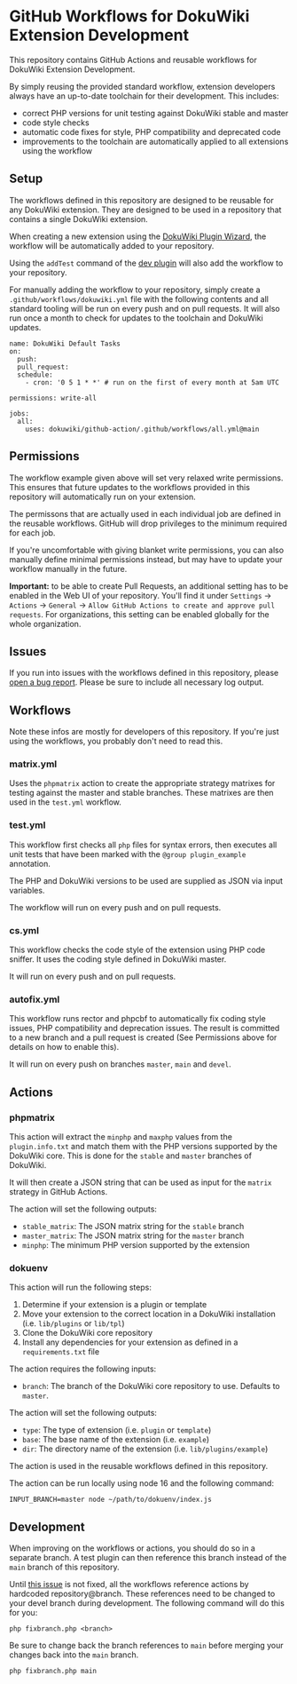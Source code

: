 # GitHub Workflows for DokuWiki Extension Development

This repository contains GitHub Actions and reusable workflows for DokuWiki Extension Development.

By simply reusing the provided standard workflow, extension developers always have an up-to-date toolchain for their development. This includes:

* correct PHP versions for unit testing against DokuWiki stable and master
* code style checks
* automatic code fixes for style, PHP compatibility and deprecated code
* improvements to the toolchain are automatically applied to all extensions using the workflow

## Setup

The workflows defined in this repository are designed to be reusable for any DokuWiki extension. They are designed to be used in a repository that contains a single DokuWiki extension.

When creating a new extension using the [DokuWiki Plugin Wizard](https://pluginwiz.dokuwiki.org), the workflow will be automatically added to your repository.

Using the `addTest` command of the [dev plugin](https://www.dokuwiki.org/plugin:dev) will also add the workflow to your repository.

For manually adding the workflow to your repository, simply create a `.github/workflows/dokuwiki.yml` file with the following contents and all standard tooling will be run on every push and on pull requests. It will also run once a month to check for updates to the toolchain and DokuWiki updates.

```
name: DokuWiki Default Tasks
on:
  push:
  pull_request:
  schedule:
    - cron: '0 5 1 * *' # run on the first of every month at 5am UTC

permissions: write-all

jobs:
  all:
    uses: dokuwiki/github-action/.github/workflows/all.yml@main
```

## Permissions

The workflow example given above will set very relaxed write permissions. This ensures that future updates to the workflows provided in this repository will automatically run on your extension.

The permissons that are actually used in each individual job are defined in the reusable workflows. GitHub will drop privileges to the minimum required for each job.

If you're uncomfortable with giving blanket write permissions, you can also manually define minimal permissions instead, but may have to update your workflow manually in the future.

**Important:** to be able to create Pull Requests, an additional setting has to be enabled in the Web UI of your repository. You'll find it under `Settings` -> `Actions` -> `General` -> `Allow GitHub Actions to create and approve pull requests`. For organizations, this setting can be enabled globally for the whole organization. 

## Issues

If you run into issues with the workflows defined in this repository, please [open a bug report](https://github.com/dokuwiki/github-action/issues). Please be sure to include all necessary log output.

## Workflows

Note these infos are mostly for developers of this repository. If you're just using the workflows, you probably don't need to read this.

### matrix.yml

Uses the `phpmatrix` action to create the appropriate strategy matrixes for testing against the master and stable branches. These matrixes are then used in the `test.yml` workflow.

### test.yml

This workflow first checks all `php` files for syntax errors, then executes all unit tests that have been marked with the `@group plugin_example` annotation.

The PHP and DokuWiki versions to be used are supplied as JSON via input variables.

The workflow will run on every push and on pull requests.

### cs.yml

This workflow checks the code style of the extension using PHP code sniffer. It uses the coding style defined in DokuWiki master.

It will run on every push and on pull requests.

### autofix.yml

This workflow runs rector and phpcbf to automatically fix coding style issues, PHP compatibility and deprecation issues. The result is committed to a new branch and a pull request is created (See Permissions above for details on how to enable this).

It will run on every push on branches `master`, `main` and `devel`.

## Actions

### phpmatrix

This action will extract the `minphp` and `maxphp` values from the `plugin.info.txt` and match them with the PHP versions supported by the DokuWiki core. This is done for the `stable` and `master` branches of DokuWiki.

It will then create a JSON string that can be used as input for the `matrix` strategy in GitHub Actions.

The action will set the following outputs:

- `stable_matrix`: The JSON matrix string for the `stable` branch
- `master_matrix`: The JSON matrix string for the `master` branch
- `minphp`: The minimum PHP version supported by the extension

### dokuenv

This action will run the following steps:

1. Determine if your extension is a plugin or template
2. Move your extension to the correct location in a DokuWiki installation (i.e. `lib/plugins` or `lib/tpl`)
3. Clone the DokuWiki core repository
4. Install any dependencies for your extension as defined in a `requirements.txt` file

The action requires the following inputs:

- `branch`: The branch of the DokuWiki core repository to use. Defaults to `master`.

The action will set the following outputs:

- `type`: The type of extension (i.e. `plugin` or `template`)
- `base`: The base name of the extension (i.e. `example`)
- `dir`: The directory name of the extension (i.e. `lib/plugins/example`)

The action is used in the reusable workflows defined in this repository.

The action can be run locally using node 16 and the following command:

```
INPUT_BRANCH=master node ~/path/to/dokuenv/index.js
```

## Development

When improving on the workflows or actions, you should do so in a separate branch. A test plugin can then reference this branch instead of the `main` branch of this repository.

Until [this issue](https://github.com/orgs/community/discussions/66094) is not fixed, all the workflows reference actions by hardcoded repository@branch. These references need to be changed to your devel branch during development. The following command will do this for you:

```
php fixbranch.php <branch>
```

Be sure to change back the branch references to `main` before merging your changes back into the `main` branch.

```
php fixbranch.php main
```
